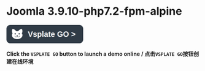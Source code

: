 # Joomla 3.9.10-php7.2-fpm-alpine

<a href="https://www.vsplate.com/?docker-compose=https://github.com/vsplate/dcenvs/joomla/3.9.10-php7.2-fpm-alpine"><img alt="VSPLATE GO" src="https://raw.githubusercontent.com/vsplate/images/master/vsgo_btn.png" width="200px"></a>

**Click the `VSPLATE GO` button to launch a demo online / 点击`VSPLATE GO`按钮创建在线环境**